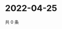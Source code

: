 # 2022-04-25

共 0 条

<!-- BEGIN WEIBO -->
<!-- 最后更新时间 Mon Apr 25 2022 07:12:42 GMT+0800 (China Standard Time) -->

<!-- END WEIBO -->
